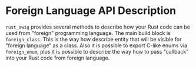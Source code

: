 # Foreign Language API Description

`rust_swig` provides several methods to describe how your Rust code can be used
from "foreign" programming language. The main build block is `foreign_class`.
This is the way how describe entity that will be visible for "foreign language" as a class.
Also it is possible to export C-like enums via `foreign_enum`, plus it is possible to describe the
way how to pass "callback" into your Rust code from foreign language.
